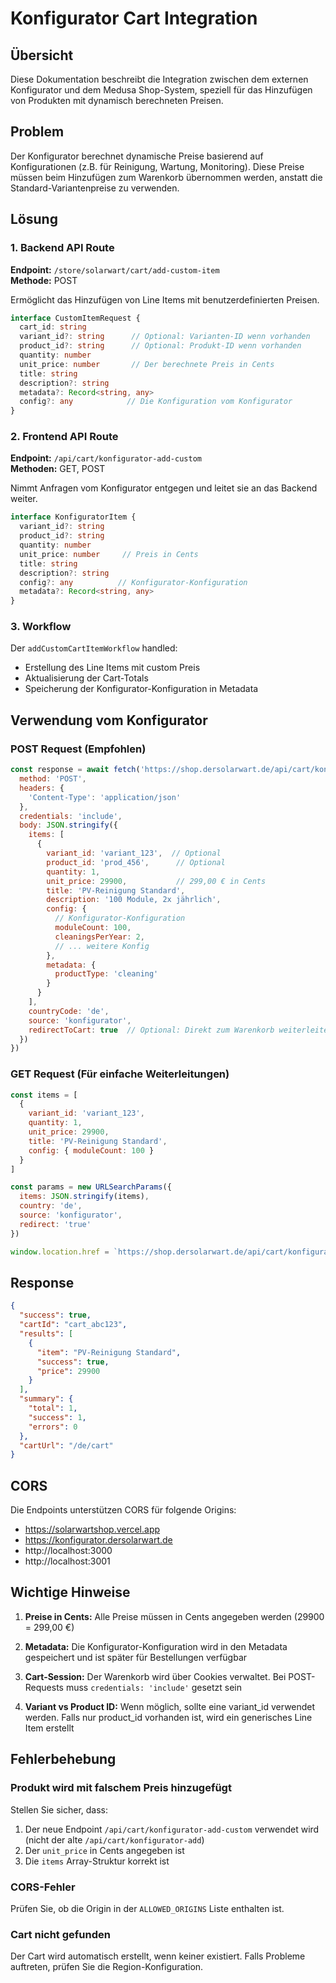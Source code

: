 # Konfigurator Cart Integration

## Übersicht

Diese Dokumentation beschreibt die Integration zwischen dem externen Konfigurator und dem Medusa Shop-System, speziell für das Hinzufügen von Produkten mit dynamisch berechneten Preisen.

## Problem

Der Konfigurator berechnet dynamische Preise basierend auf Konfigurationen (z.B. für Reinigung, Wartung, Monitoring). Diese Preise müssen beim Hinzufügen zum Warenkorb übernommen werden, anstatt die Standard-Variantenpreise zu verwenden.

## Lösung

### 1. Backend API Route

**Endpoint:** `/store/solarwart/cart/add-custom-item`  
**Methode:** POST

Ermöglicht das Hinzufügen von Line Items mit benutzerdefinierten Preisen.

```typescript
interface CustomItemRequest {
  cart_id: string
  variant_id?: string      // Optional: Varianten-ID wenn vorhanden
  product_id?: string      // Optional: Produkt-ID wenn vorhanden
  quantity: number
  unit_price: number       // Der berechnete Preis in Cents
  title: string
  description?: string
  metadata?: Record<string, any>
  config?: any            // Die Konfiguration vom Konfigurator
}
```

### 2. Frontend API Route

**Endpoint:** `/api/cart/konfigurator-add-custom`  
**Methoden:** GET, POST

Nimmt Anfragen vom Konfigurator entgegen und leitet sie an das Backend weiter.

```typescript
interface KonfiguratorItem {
  variant_id?: string
  product_id?: string
  quantity: number
  unit_price: number     // Preis in Cents
  title: string
  description?: string
  config?: any          // Konfigurator-Konfiguration
  metadata?: Record<string, any>
}
```

### 3. Workflow

Der `addCustomCartItemWorkflow` handled:
- Erstellung des Line Items mit custom Preis
- Aktualisierung der Cart-Totals
- Speicherung der Konfigurator-Konfiguration in Metadata

## Verwendung vom Konfigurator

### POST Request (Empfohlen)

```javascript
const response = await fetch('https://shop.dersolarwart.de/api/cart/konfigurator-add-custom', {
  method: 'POST',
  headers: {
    'Content-Type': 'application/json'
  },
  credentials: 'include',
  body: JSON.stringify({
    items: [
      {
        variant_id: 'variant_123',  // Optional
        product_id: 'prod_456',      // Optional
        quantity: 1,
        unit_price: 29900,           // 299,00 € in Cents
        title: 'PV-Reinigung Standard',
        description: '100 Module, 2x jährlich',
        config: {
          // Konfigurator-Konfiguration
          moduleCount: 100,
          cleaningsPerYear: 2,
          // ... weitere Konfig
        },
        metadata: {
          productType: 'cleaning'
        }
      }
    ],
    countryCode: 'de',
    source: 'konfigurator',
    redirectToCart: true  // Optional: Direkt zum Warenkorb weiterleiten
  })
})
```

### GET Request (Für einfache Weiterleitungen)

```javascript
const items = [
  {
    variant_id: 'variant_123',
    quantity: 1,
    unit_price: 29900,
    title: 'PV-Reinigung Standard',
    config: { moduleCount: 100 }
  }
]

const params = new URLSearchParams({
  items: JSON.stringify(items),
  country: 'de',
  source: 'konfigurator',
  redirect: 'true'
})

window.location.href = `https://shop.dersolarwart.de/api/cart/konfigurator-add-custom?${params}`
```

## Response

```json
{
  "success": true,
  "cartId": "cart_abc123",
  "results": [
    {
      "item": "PV-Reinigung Standard",
      "success": true,
      "price": 29900
    }
  ],
  "summary": {
    "total": 1,
    "success": 1,
    "errors": 0
  },
  "cartUrl": "/de/cart"
}
```

## CORS

Die Endpoints unterstützen CORS für folgende Origins:
- https://solarwartshop.vercel.app
- https://konfigurator.dersolarwart.de
- http://localhost:3000
- http://localhost:3001

## Wichtige Hinweise

1. **Preise in Cents:** Alle Preise müssen in Cents angegeben werden (29900 = 299,00 €)

2. **Metadata:** Die Konfigurator-Konfiguration wird in den Metadata gespeichert und ist später für Bestellungen verfügbar

3. **Cart-Session:** Der Warenkorb wird über Cookies verwaltet. Bei POST-Requests muss `credentials: 'include'` gesetzt sein

4. **Variant vs Product ID:** Wenn möglich, sollte eine variant_id verwendet werden. Falls nur product_id vorhanden ist, wird ein generisches Line Item erstellt

## Fehlerbehebung

### Produkt wird mit falschem Preis hinzugefügt

Stellen Sie sicher, dass:
1. Der neue Endpoint `/api/cart/konfigurator-add-custom` verwendet wird (nicht der alte `/api/cart/konfigurator-add`)
2. Der `unit_price` in Cents angegeben ist
3. Die `items` Array-Struktur korrekt ist

### CORS-Fehler

Prüfen Sie, ob die Origin in der `ALLOWED_ORIGINS` Liste enthalten ist.

### Cart nicht gefunden

Der Cart wird automatisch erstellt, wenn keiner existiert. Falls Probleme auftreten, prüfen Sie die Region-Konfiguration.
